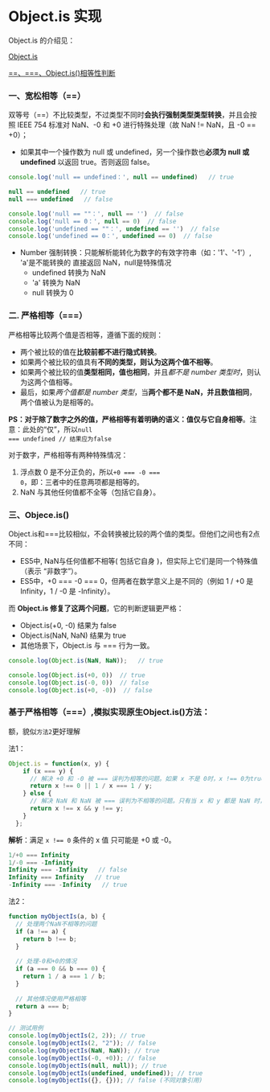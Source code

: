 # Object.is 实现

Object.is 的介绍见：

[Object.is](https://github.com/1194964459/FE-Interview-Notebook/blob/main/JS/%E5%AF%B9%E8%B1%A1_%E7%B1%BB_%E9%9D%A2%E5%90%91%E5%AF%B9%E8%B1%A1/1.0_%E5%AF%B9%E8%B1%A1%E5%9F%BA%E6%9C%AC%E4%BB%8B%E7%BB%8D.md)


[==、===、Object.is()相等性判断](https://developer.mozilla.org/zh-CN/docs/Web/JavaScript/Guide/Equality_comparisons_and_sameness)


### 一、宽松相等（==）
双等号（==）不比较类型，不过类型不同时**会执行强制类型类型转换**，并且会按照 IEEE 754 标准对 NaN、-0 和 +0 进行特殊处理（故 NaN != NaN，且 -0 == +0）；
* 如果其中一个操作数为 null 或 undefined，另一个操作数也**必须为 null 或 undefined** 以返回 true。否则返回 false。
```js
console.log('null == undefined：', null == undefined)   // true

null == undefined   // true
null === undefined   // false

console.log('null == ""：', null == '')  // false
console.log('null == 0：', null == 0)  // false
console.log('undefined == ""：', undefined == '')  // false
console.log('undefined == 0：', undefined == 0)  // false

```
* Number 强制转换：只能解析能转化为数字的有效字符串（如：'1'、'-1'）, 'a'是不能转换的 直接返回 NaN，null是特殊情况
  * undefined 转换为 NaN
  * 'a' 转换为 NaN
  * null 转换为 0


### 二. 严格相等（===）
严格相等比较两个值是否相等，遵循下面的规则：
* 两个被比较的值在**比较前都不进行隐式转换**。
* 如果两个被比较的值具有**不同的类型，则认为这两个值不相等**。
* 如果两个被比较的值**类型相同，值也相同**，并且*都不是 number 类型时*，则认为这两个值相等。
* 最后，如果*两个值都是 number 类型*，当**两个都不是 NaN，并且数值相同**，两个值被认为是相等的。

**PS：对于除了数字之外的值，严格相等有着明确的语义：值仅与它自身相等**。注意：此处的“仅”，所以<code>null === undefined  // 结果应为false</code>

对于数字，严格相等有两种特殊情况：
1. 浮点数 0 是不分正负的，所以<code>+0 === -0 === 0</code>，即：三者中的任意两项都是相等的。
2. NaN 与其他任何值都不全等（包括它自身）。

### 三、Objece.is()
Object.is和===比较相似，不会转换被比较的两个值的类型。但他们之间也有2点不同：
* ES5中, NaN与任何值都不相等( 包括它自身 )，但实际上它们是同一个特殊值（表示 “非数字”）。
* ES5中，+0 === -0 === 0，但两者在数学意义上是不同的（例如 1 / +0 是 Infinity，1 / -0 是 -Infinity）。

而 **Object.is 修复了这两个问题**，它的判断逻辑更严格：
* Object.is(+0, -0) 结果为 false
* Object.is(NaN, NaN) 结果为 true
* 其他场景下，Object.is 与 === 行为一致。

```js
console.log(Object.is(NaN, NaN));   // true

console.log(Object.is(+0, 0))  // true
console.log(Object.is(-0, 0))  // false
console.log(Object.is(+0, -0))  // false
```

### **基于严格相等（===）,模拟实现原生Object.is()方法**：    
额，貌似`方法2`更好理解

法1：
```js
Object.is = function(x, y) {
    if (x === y) { 
      // 解决 +0 和 -0 被 === 误判为相等的问题。如果 x 不是 0时，x !== 0为true，直接返回即可。否则解决 +0 === -0 的问题
      return x !== 0 || 1 / x === 1 / y; 
    } else {
      // 解决 NaN 和 NaN 被 === 误判为不相等的问题。只有当 x 和 y 都是 NaN 时，x !== x 和 y !== y 才会同时为 true，最终返回 true；否则返回 false。
      return x !== x && y !== y;  
    }
  };
```
**解析**：满足 `x !== 0` 条件的 x 值 只可能是 +0 或 -0。
```js
1/+0 === Infinity 
1/-0 === -Infinity
Infinity === -Infinity   // false
Infinity === Infinity   // true
-Infinity === -Infinity   // true
```

法2：
```js
function myObjectIs(a, b) {
  // 处理两个NaN不相等的问题
  if (a !== a) {
    return b !== b;
  }
  
  // 处理-0和+0的情况
  if (a === 0 && b === 0) {
    return 1 / a === 1 / b;
  }
  
  // 其他情况使用严格相等
  return a === b;
}

// 测试用例
console.log(myObjectIs(2, 2)); // true
console.log(myObjectIs(2, "2")); // false
console.log(myObjectIs(NaN, NaN)); // true
console.log(myObjectIs(-0, +0)); // false
console.log(myObjectIs(null, null)); // true
console.log(myObjectIs(undefined, undefined)); // true
console.log(myObjectIs({}, {})); // false (不同对象引用)
```
